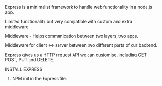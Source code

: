 Express is a minimalist framework to handle web functionality in a node.js app. 

Limited functionality but very compatible with custom and extra middleware.

Middleware - Helps communication between two layers, two apps.

Middleware for client <-> server between two different parts of our backend.

Express gives us a HTTP request API we can customise, including GET, POST, PUT and DELETE.

INSTALL EXPRESS

1) NPM init in the Express file.